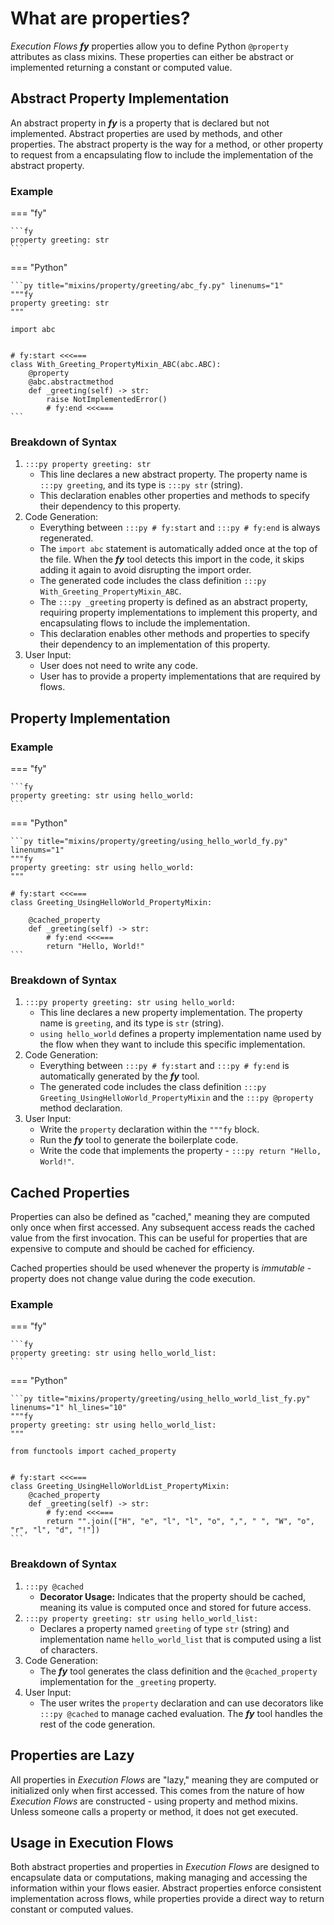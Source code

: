 # What are properties?

_Execution Flows_ ___fy___ properties allow you to define Python `@property` attributes as class mixins. These properties can either be abstract or implemented returning a constant or computed value.

## Abstract Property Implementation

An abstract property in ___fy___ is a property that is declared but not implemented. Abstract properties are used by methods, and other properties. The abstract property is the way for a method, or other property to request from a encapsulating flow to include the implementation of the abstract property.

### Example

=== "fy"

    ```fy
    property greeting: str
    ```

=== "Python"
    
    ```py title="mixins/property/greeting/abc_fy.py" linenums="1"
    """fy
    property greeting: str
    """

    import abc
    
    
    # fy:start <<<===
    class With_Greeting_PropertyMixin_ABC(abc.ABC):
        @property
        @abc.abstractmethod
        def _greeting(self) -> str:
            raise NotImplementedError()
            # fy:end <<<===
    ```

### Breakdown of Syntax

1. `:::py property greeting: str`
    - This line declares a new abstract property. The property name is `:::py greeting`, and its type is `:::py str` (string).
    - This declaration enables other properties and methods to specify their dependency to this property.
2. Code Generation:
    - Everything between `:::py # fy:start` and `:::py # fy:end` is always regenerated.
    - The `import abc` statement is automatically added once at the top of the file. When the ___fy___ tool detects this import in the code, it skips adding it again to avoid disrupting the import order.
    - The generated code includes the class definition `:::py With_Greeting_PropertyMixin_ABC`.
    - The `:::py _greeting` property is defined as an abstract property, requiring property implementations to implement this property, and encapsulating flows to include the implementation.
    - This declaration enables other methods and properties to specify their dependency to an implementation of this property.
3. User Input:
    - User does not need to write any code.
    - User has to provide a property implementations that are required by flows.

## Property Implementation

### Example

=== "fy"

    ```fy
    property greeting: str using hello_world:
    ```

=== "Python"

    ```py title="mixins/property/greeting/using_hello_world_fy.py" linenums="1"
    """fy
    property greeting: str using hello_world:
    """
    
    # fy:start <<<===
    class Greeting_UsingHelloWorld_PropertyMixin:
    
        @cached_property
        def _greeting(self) -> str:
            # fy:end <<<===
            return "Hello, World!"
    ```

### Breakdown of Syntax

1. `:::py property greeting: str using hello_world:`
    - This line declares a new property implementation. The property name is `greeting`, and its type is `str` (string). 
    - `using hello_world` defines a property implementation name used by the flow when they want to include this specific implementation. 
2. Code Generation:
    - Everything between `:::py # fy:start` and `:::py # fy:end` is automatically generated by the ___fy___ tool.
    - The generated code includes the class definition `:::py Greeting_UsingHelloWorld_PropertyMixin` and the `:::py @property` method declaration.
3. User Input:
    - Write the `property` declaration within the `"""fy` block. 
    - Run the ___fy___ tool to generate the boilerplate code.
    - Write the code that implements the property - `:::py return "Hello, World!"`.

## Cached Properties

Properties can also be defined as "cached," meaning they are computed only once when first accessed. Any subsequent access reads the cached value from the first invocation. This can be useful for properties that are expensive to compute and should be cached for efficiency.

Cached properties should be used whenever the property is _immutable_ - property does not change value during the code execution.

### Example

=== "fy"

    ```fy
    property greeting: str using hello_world_list:
    ```

=== "Python"

    ```py title="mixins/property/greeting/using_hello_world_list_fy.py" linenums="1" hl_lines="10"
    """fy
    property greeting: str using hello_world_list:
    """

    from functools import cached_property
    
    
    # fy:start <<<===
    class Greeting_UsingHelloWorldList_PropertyMixin:
        @cached_property
        def _greeting(self) -> str:
            # fy:end <<<===
            return "".join(["H", "e", "l", "l", "o", ",", " ", "W", "o", "r", "l", "d", "!"])
    ```

### Breakdown of Syntax
1. `:::py @cached`
    - **Decorator Usage:** Indicates that the property should be cached, meaning its value is computed once and stored for future access.
2. `:::py property greeting: str using hello_world_list:`
    - Declares a property named `greeting` of type `str` (string) and implementation name `hello_world_list` that is computed using a list of characters.
3. Code Generation:
    - The ___fy___ tool generates the class definition and the `@cached_property` implementation for the `_greeting` property.
4. User Input:
    - The user writes the `property` declaration and can use decorators like `:::py @cached` to manage cached evaluation. The ___fy___ tool handles the rest of the code generation.

## Properties are Lazy

All properties in _Execution Flows_ are "lazy," meaning they are computed or initialized only when first accessed. This comes from the nature of how _Execution Flows_ are constructed - using property and method mixins. Unless someone calls a property or method, it does not get executed.

## Usage in Execution Flows

Both abstract properties and properties in _Execution Flows_ are designed to encapsulate data or computations, making managing and accessing the information within your flows easier. Abstract properties enforce consistent implementation across flows, while properties provide a direct way to return constant or computed values.

